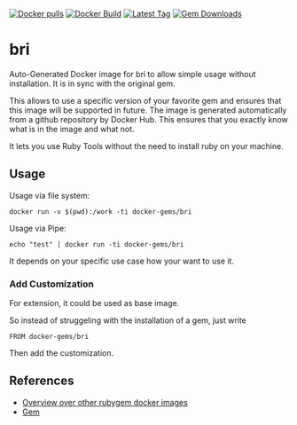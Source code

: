 [![Docker pulls](https://img.shields.io/docker/pulls/rubygem/bri.svg)](https://hub.docker.com/r/rubygem/bri/)
[![Docker Build](https://img.shields.io/docker/automated/rubygem/bri.svg)](https://hub.docker.com/r/rubygem/bri/)
[![Latest Tag](https://img.shields.io/github/tag/docker-rubygem/bri.svg)](https://hub.docker.com/r/rubygem/bri/)
[![Gem Downloads](https://img.shields.io/gem/dt/bri.svg)](https://rubygems.org/gems/bri/)
# bri

Auto-Generated Docker image for bri to allow simple usage without installation.
It is in sync with the original gem.

This allows to use a specific version of your favorite gem and ensures that this image will be supported in future.
The image is generated automatically from a github repository by Docker Hub.
This ensures that you exactly know what is in the image and what not.

It lets you use Ruby Tools without the need to install ruby on your machine.

## Usage

Usage via file system:

`docker run -v $(pwd):/work -ti docker-gems/bri`

Usage via Pipe:

`echo "test" | docker run -ti docker-gems/bri`

It depends on your specific use case how your want to use it.

### Add Customization

For extension, it could be used as base image.

So instead of struggeling with the installation of a gem, just write

`FROM docker-gems/bri`

Then add the customization.

## References

 - [Overview over other rubygem docker images](https://github.com/thinkbot/docker-rubygem)
 - [Gem](https://rubygems.org/gems/bri/)
